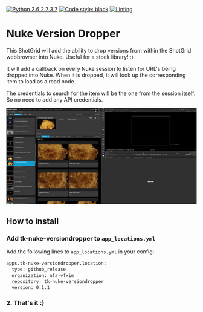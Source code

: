 [![Python 2.6 2.7 3.7](https://img.shields.io/badge/python-2.6%20%7C%202.7%20%7C%203.7-blue.svg)](https://www.python.org/)
[![Code style: black](https://img.shields.io/badge/code%20style-black-000000.svg)](https://github.com/psf/black)
[![Linting](https://img.shields.io/badge/PEP8%20by-Hound%20CI-a873d1.svg)](https://houndci.com)

# Nuke Version Dropper

This ShotGrid will add the ability to drop versions from within the ShotGrid webbrowser into Nuke.
Useful for a stock library! :)

It will add a callback on every Nuke session to listen for URL's being dropped into Nuke. When it is dropped, it will look up the corresponding item to load as a read node.

The credentials to search for the item will be the one from the session itself. So no need to add any API credentials.

![Dragging and dropping](https://raw.githubusercontent.com/nfa-vfxim/tk-nuke-versiondropper/master/resources/tk-nuke-versiondropper.gif)

## How to install
### Add tk-nuke-versiondropper to `app_locations.yml`
Add the following lines to `app_locations.yml` in your config:
```buildoutcfg
apps.tk-nuke-versiondropper.location:
  type: github_release
  organization: nfa-vfxim
  repository: tk-nuke-versiondropper
  version: 0.1.1
```

### 2. That's it :)
